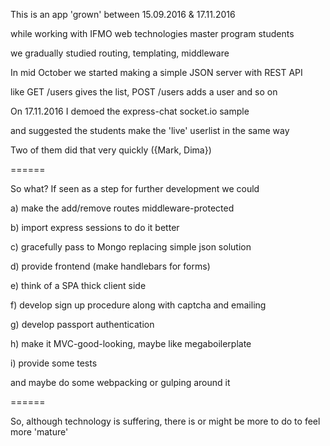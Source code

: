 This is an app 'grown' between 15.09.2016 & 17.11.2016

while working with IFMO web technologies master program students

we gradually studied routing, templating, middleware

In mid October we started making a simple JSON server with REST API

like GET /users gives the list, POST /users adds a user and so on

On 17.11.2016 I demoed the express-chat socket.io sample

and suggested the students make the 'live' userlist in the same way

Two of them did that very quickly ({Mark, Dima})

======

So what? If seen as a step for further development we could

a) make the add/remove routes middleware-protected

b) import express sessions to do it better

c) gracefully pass to Mongo replacing simple json solution

d) provide frontend (make handlebars for forms)

e) think of a SPA thick client side

f) develop sign up procedure along with captcha and emailing

g) develop passport authentication

h) make it MVC-good-looking, maybe like megaboilerplate

i) provide some tests 

and maybe do some webpacking or gulping around it

======

So, although technology is suffering, there is or might be more to do to feel more 'mature'